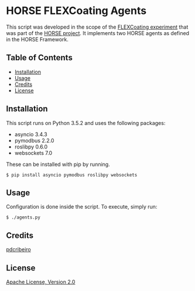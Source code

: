 # HORSE FLEXCoating Agents

This script was developed in the scope of the [FLEXCoating experiment](http://horse-project.eu/flexcoating) that was part of the [HORSE project](http://horse-project.eu). It implements two HORSE agents as defined in the HORSE Framework.


## Table of Contents

* [Installation](#installation)
* [Usage](#usage)
* [Credits](#credits)
* [License](#license)


## <a name="installation"></a>Installation

This script runs on Python 3.5.2 and uses the following packages:

* asyncio 3.4.3
* pymodbus 2.2.0
* roslibpy 0.6.0
* websockets 7.0

These can be installed with pip by running.

```console
$ pip install asyncio pymodbus roslibpy websockets
```


## <a name="usage"></a>Usage

Configuration is done inside the script. To execute, simply run:

```console
$ ./agents.py
```


## <a name="credits"></a>Credits

[pdcribeiro](https://github.com/pdcribeiro)


## <a name="license"></a>License

[Apache License, Version 2.0](http://www.apache.org/licenses/LICENSE-2.0)
